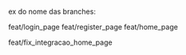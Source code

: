 ex do nome das branches:

feat/login_page
feat/register_page
feat/home_page

feat/fix_integracao_home_page